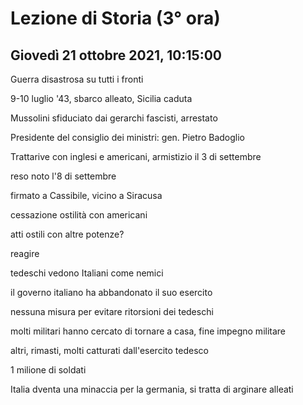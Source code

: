 # Lezione di Storia (3° ora)
## Giovedì 21 ottobre 2021, 10:15:00

Guerra disastrosa su tutti i fronti


9-10 luglio '43, sbarco alleato, Sicilia caduta


Mussolini sfiduciato dai gerarchi fascisti, arrestato


Presidente del consiglio dei ministri: gen. Pietro Badoglio


Trattarive con inglesi e americani, armistizio il 3 di settembre

reso noto l'8 di settembre

firmato a Cassibile, vicino a Siracusa

cessazione ostilità con americani


atti ostili con altre potenze?

reagire


tedeschi vedono Italiani come nemici


il governo italiano ha abbandonato il suo esercito

nessuna misura per evitare ritorsioni dei tedeschi

molti militari hanno cercato di tornare a casa, fine impegno militare

altri, rimasti, molti catturati dall'esercito tedesco

1 milione di soldati

Italia dventa una minaccia per la germania, si tratta di arginare alleati
<!--stackedit_data:
eyJoaXN0b3J5IjpbMTc4NDEwNDk1XX0=
-->